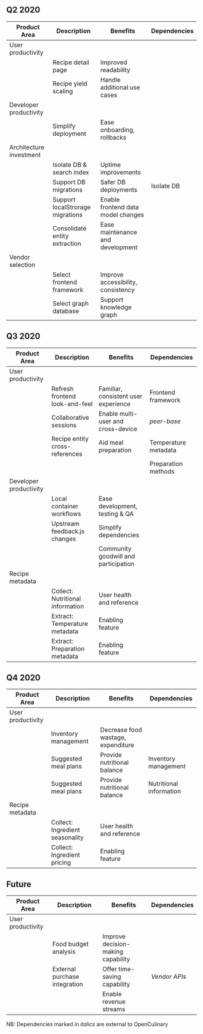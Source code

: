 ## Q2 2020

| Product Area            | Description                      | Benefits                           | Dependencies |
|-------------------------|----------------------------------|------------------------------------|--------------|
| User productivity       |                                  |                                    |              |
|                         | Recipe detail page               | Improved readability               |              |
|                         | Recipe yield scaling             | Handle additional use cases        |              |
| Developer productivity  |                                  |                                    |              |
|                         | Simplify deployment              | Ease onboarding, rollbacks         |              |
| Architecture investment |                                  |                                    |              |
|                         | Isolate DB & search index        | Uptime improvements                |              |
|                         | Support DB migrations            | Safer DB deployments               | Isolate DB   |
|                         | Support localStrorage migrations | Enable frontend data model changes |              |
|                         | Consolidate entity extraction    | Ease maintenance and development   |              |
| Vendor selection        |                                  |                                    |              |
|                         | Select frontend framework        | Improve accessibility, consistency |              |
|                         | Select graph database            | Support knowledge graph            |              |


## Q3 2020

| Product Area            | Description                      | Benefits                             | Dependencies         |
|-------------------------|----------------------------------|--------------------------------------|----------------------|
| User productivity       |                                  |                                      |                      |
|                         | Refresh frontend look-and-feel   | Familiar, consistent user experience | Frontend framework   |
|                         | Collaborative sessions           | Enable multi-user and cross-device   | *peer-base*          |
|                         | Recipe entity cross-references   | Aid meal preparation                 | Temperature metadata |
|                         |                                  |                                      | Preparation methods  |
| Developer productivity  |                                  |                                      |                      |
|                         | Local container workflows        | Ease development, testing & QA       |                      |
|                         | Upstream feedback.js changes     | Simplify dependencies                |                      |
|                         |                                  | Community goodwill and participation |                      |
| Recipe metadata         |                                  |                                      |                      |
|                         | Collect: Nutritional information | User health and reference            |                      |
|                         | Extract: Temperature metadata    | Enabling feature                     |                      |
|                         | Extract: Preparation metadata    | Enabling feature                     |                      |


## Q4 2020

| Product Area            | Description                      | Benefits                             | Dependencies            |
|-------------------------|----------------------------------|--------------------------------------|-------------------------|
| User productivity       |                                  |                                      |                         |
|                         | Inventory management             | Decrease food wastage, expenditure   |                         |
|                         | Suggested meal plans             | Provide nutritional balance          | Inventory management    |
|                         | Suggested meal plans             | Provide nutritional balance          | Nutritional information |
| Recipe metadata         |                                  |                                      |                         |
|                         | Collect: Ingredient seasonality  | User health and reference            |                         |
|                         | Collect: Ingredient pricing      | Enabling feature                     |                         |


## Future

| Product Area            | Description                      | Benefits                             | Dependencies            |
|-------------------------|----------------------------------|--------------------------------------|-------------------------|
| User productivity       |                                  |                                      |                         |
|                         | Food budget analysis             | Improve decision-making capability   |                         |
|                         | External purchase integration    | Offer time-saving capability         | *Vendor APIs*           |
|                         |                                  | Enable revenue streams               |                         |

NB: Dependencies marked in *italics* are external to OpenCulinary

